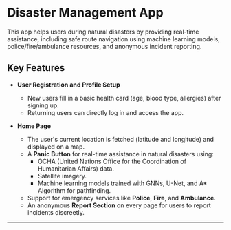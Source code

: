 # **Disaster Management App**

This app helps users during natural disasters by providing real-time assistance, including safe route navigation using machine learning models, police/fire/ambulance resources, and anonymous incident reporting.

## **Key Features**

- **User Registration and Profile Setup**
  - New users fill in a basic health card (age, blood type, allergies) after signing up.
  - Returning users can directly log in and access the app.
  
- **Home Page**
  - The user's current location is fetched (latitude and longitude) and displayed on a map.
  - A **Panic Button** for real-time assistance in natural disasters using:
    - OCHA (United Nations Office for the Coordination of Humanitarian Affairs) data.
    - Satellite imagery.
    - Machine learning models trained with GNNs, U-Net, and A* Algorithm for pathfinding.
  - Support for emergency services like **Police**, **Fire**, and **Ambulance**.
  - An anonymous **Report Section** on every page for users to report incidents discreetly.

---


